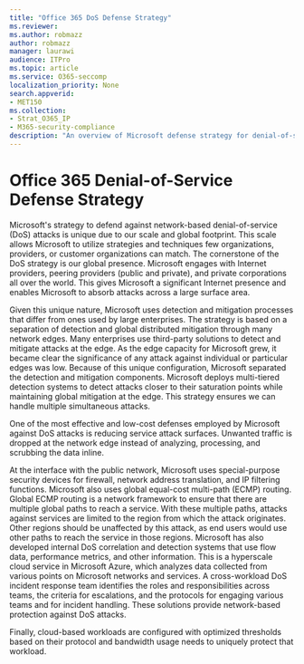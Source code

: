 ```yaml
---
title: "Office 365 DoS Defense Strategy"
ms.reviewer: 
ms.author: robmazz
author: robmazz
manager: laurawi
audience: ITPro
ms.topic: article
ms.service: O365-seccomp
localization_priority: None
search.appverid:
- MET150
ms.collection:
- Strat_O365_IP
- M365-security-compliance
description: "An overview of Microsoft defense strategy for denial-of-service (DoS) attacks."
---
```


# Office 365 Denial-of-Service Defense Strategy

Microsoft's strategy to defend against network-based denial-of-service (DoS) attacks is unique due to our scale and global footprint. This scale allows Microsoft to utilize strategies and techniques few organizations, providers, or customer organizations can match. The cornerstone of the DoS strategy is our global presence. Microsoft engages with Internet providers, peering providers (public and private), and private corporations all over the world. This gives Microsoft a significant Internet presence and enables Microsoft to absorb attacks across a large surface area.

Given this unique nature, Microsoft uses detection and mitigation processes that differ from ones used by large enterprises. The strategy is based on a separation of detection and global distributed mitigation through many network edges. Many enterprises use third-party solutions to detect and mitigate attacks at the edge. As the edge capacity for Microsoft grew, it became clear the significance of any attack against individual or particular edges was low. Because of this unique configuration, Microsoft separated the detection and mitigation components. Microsoft deploys multi-tiered detection systems to detect attacks closer to their saturation points while maintaining global mitigation at the edge. This strategy ensures we can handle multiple simultaneous attacks.

One of the most effective and low-cost defenses employed by Microsoft against DoS attacks is reducing service attack surfaces. Unwanted traffic is dropped at the network edge instead of analyzing, processing, and scrubbing the data inline.

At the interface with the public network, Microsoft uses special-purpose security devices for firewall, network address translation, and IP filtering functions. Microsoft also uses global equal-cost multi-path (ECMP) routing. Global ECMP routing is a network framework to ensure that there are multiple global paths to reach a service. With these multiple paths, attacks against services are limited to the region from which the attack originates. Other regions should be unaffected by this attack, as end users would use other paths to reach the service in those regions. Microsoft has also developed internal DoS correlation and detection systems that use flow data, performance metrics, and other information. This is a hyperscale cloud service in Microsoft Azure, which analyzes data collected from various points on Microsoft networks and services. A cross-workload DoS incident response team identifies the roles and responsibilities across teams, the criteria for escalations, and the protocols for engaging various teams and for incident handling. These solutions provide network-based protection against DoS attacks.

Finally, cloud-based workloads are configured with optimized thresholds based on their protocol and bandwidth usage needs to uniquely protect that workload.
